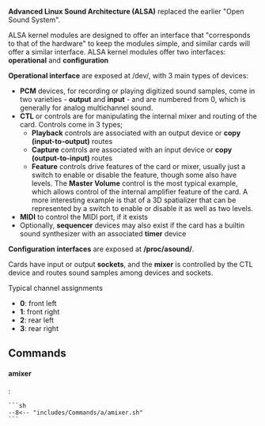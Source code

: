 **Advanced Linux Sound Architecture (ALSA)** replaced the earlier "Open Sound System".

ALSA kernel modules are designed to offer an interface that "corresponds to that of the hardware" to keep the modules simple, and similar cards will offer a similar interface. 
ALSA kernel modules offer two interfaces: **operational** and **configuration**

**Operational interface** are exposed at /dev/, with 3 main types of devices:

- **PCM** devices, for recording or playing digitized sound samples, come in two varieties - **output** and **input** - and are numbered from 0, which is generally for analog multichannel sound.
- **CTL** or controls are for manipulating the internal mixer and routing of the card. Controls come in 3 types;
    - **Playback** controls are associated with an output device or **copy (input-to-output)** routes
    - **Capture** controls are associated with an input device or **copy (output-to-input)** routes
    - **Feature** controls drive features of the card or mixer, usually just a switch to enable or disable the feature, though some also have levels. The **Master Volume** control is the most typical example, which allows control of the internal amplifier feature of the card. A more interesting example is that of a 3D spatializer that can be represented by a switch to enable or disable it as well as two levels.
- **MIDI** to control the MIDI port, if it exists
- Optionally, **sequencer** devices may also exist if the card has a builtin sound synthesizer with an associated **timer** device

**Configuration interfaces** are exposed at **/proc/asound/**.

Cards have input or output **sockets**, and the **mixer** is controlled by the CTL device and routes sound samples among devices and sockets.

Typical channel assignments

- **0**: front left
- **1**: front right
- **2**: rear left
- **3**: rear right

## Commands

#### amixer
:   

    ```sh
    --8<-- "includes/Commands/a/amixer.sh"
    ```